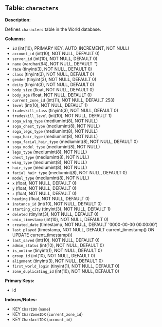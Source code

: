 ## Table: `characters`

**Description:**

Defines `characters` table in the World database.

**Columns:**
- `id` (int(10), PRIMARY KEY, AUTO_INCREMENT, NOT NULL)
- `account_id` (int(10), NOT NULL, DEFAULT 0)
- `server_id` (int(10), NOT NULL, DEFAULT 0)
- `name` (varchar(64), NOT NULL, DEFAULT '')
- `race` (tinyint(3), NOT NULL, DEFAULT 0)
- `class` (tinyint(3), NOT NULL, DEFAULT 0)
- `gender` (tinyint(3), NOT NULL, DEFAULT 0)
- `deity` (tinyint(3), NOT NULL, DEFAULT 0)
- `body_size` (float, NOT NULL, DEFAULT 0)
- `body_age` (float, NOT NULL, DEFAULT 0)
- `current_zone_id` (int(11), NOT NULL, DEFAULT 253)
- `level` (int(10), NOT NULL, DEFAULT 1)
- `tradeskill_class` (tinyint(3), NOT NULL, DEFAULT 0)
- `tradeskill_level` (int(10), NOT NULL, DEFAULT 1)
- `soga_wing_type` (mediumint(8), NOT NULL)
- `soga_chest_type` (mediumint(8), NOT NULL)
- `soga_legs_type` (mediumint(8), NOT NULL)
- `soga_hair_type` (mediumint(8), NOT NULL)
- `soga_facial_hair_type` (mediumint(8), NOT NULL, DEFAULT 0)
- `soga_model_type` (mediumint(8), NOT NULL)
- `legs_type` (mediumint(8), NOT NULL)
- `chest_type` (mediumint(8), NOT NULL)
- `wing_type` (mediumint(8), NOT NULL)
- `hair_type` (mediumint(8), NOT NULL)
- `facial_hair_type` (mediumint(8), NOT NULL, DEFAULT 0)
- `model_type` (mediumint(8), NOT NULL)
- `x` (float, NOT NULL, DEFAULT 0)
- `y` (float, NOT NULL, DEFAULT 0)
- `z` (float, NOT NULL, DEFAULT 0)
- `heading` (float, NOT NULL, DEFAULT 0)
- `instance_id` (int(10), NOT NULL, DEFAULT 0)
- `starting_city` (tinyint(3), NOT NULL, DEFAULT 1)
- `deleted` (tinyint(3), NOT NULL, DEFAULT 0)
- `unix_timestamp` (int(10), NOT NULL, DEFAULT 0)
- `created_date` (timestamp, NOT NULL, DEFAULT '0000-00-00 00:00:00')
- `last_played` (timestamp, NOT NULL, DEFAULT current_timestamp() ON UPDATE current_timestamp())
- `last_saved` (int(10), NOT NULL, DEFAULT 0)
- `admin_status` (int(10), NOT NULL, DEFAULT 0)
- `is_online` (tinyint(1), NOT NULL, DEFAULT 0)
- `group_id` (int(10), NOT NULL, DEFAULT 0)
- `alignment` (tinyint(3), NOT NULL, DEFAULT 0)
- `first_world_login` (tinyint(1), NOT NULL, DEFAULT 0)
- `zone_duplicating_id` (int(10), NOT NULL, DEFAULT 0)

**Primary Keys:**
- id

**Indexes/Notes:**
- KEY `CharIDX` (`name`)
- KEY `CharZoneIDX` (`current_zone_id`)
- KEY `CharAcctIDX` (`account_id`)